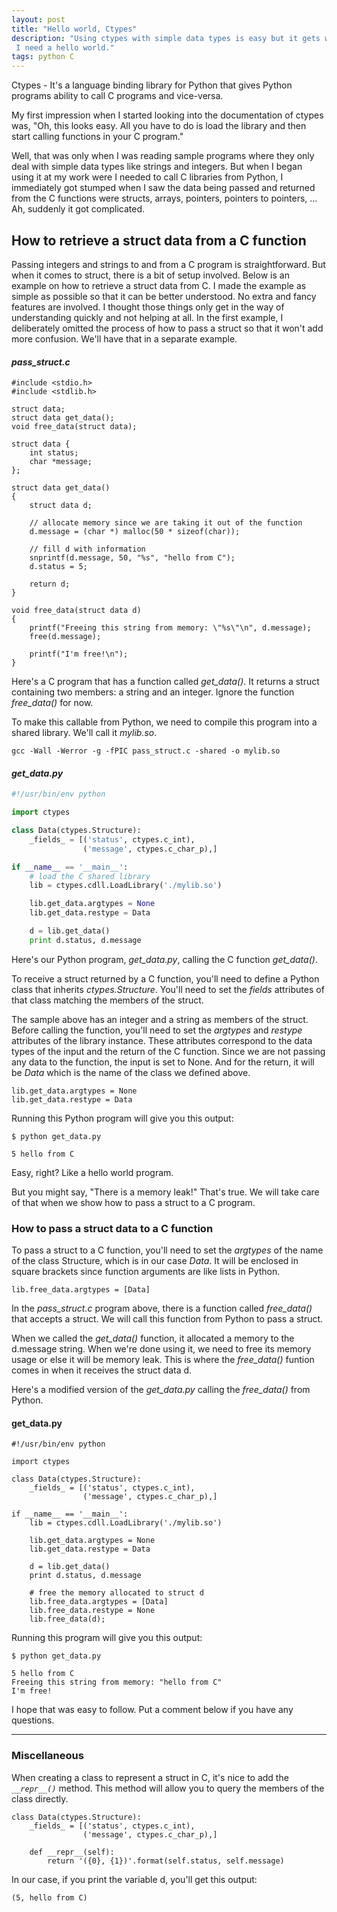 ```yaml
---
layout: post
title: "Hello world, Ctypes"
description: "Using ctypes with simple data types is easy but it gets weird and complicated for other types.
 I need a hello world."
tags: python C
---
```


Ctypes - It's a language binding library for Python that gives Python programs ability to call C programs and vice-versa.

My first impression when I started looking into the documentation of ctypes was, 
"Oh, this looks easy. All you have to do is load the library and then start calling functions in your C program." 

Well, that was only when I was reading sample programs where they only deal with simple data types like strings and integers.
But when I began using it at my work were I needed to call C libraries from Python, I immediately got stumped when I saw
the data being passed and returned from the C functions were structs, arrays, pointers, pointers to pointers, ... 
Ah, suddenly it got complicated.

## How to retrieve a struct data from a C function

Passing integers and strings to and from a C program is straightforward.
But when it comes to struct, there is a bit of setup involved. 
Below is an example on how to retrieve a struct data from C. 
I made the example as simple as possible so that it can be better understood. 
No extra and fancy features are involved. 
I thought those things only get in the way of understanding quickly and not helping at all.
In the first example, I deliberately omitted the process of how to pass a struct so that it won't add more confusion. We'll have that in a separate example.

#### *pass_struct.c*
```
#include <stdio.h>
#include <stdlib.h>

struct data;
struct data get_data();
void free_data(struct data);

struct data {
    int status;
    char *message;
};

struct data get_data()
{
    struct data d;

    // allocate memory since we are taking it out of the function
    d.message = (char *) malloc(50 * sizeof(char));

    // fill d with information
    snprintf(d.message, 50, "%s", "hello from C");
    d.status = 5;

    return d;
}

void free_data(struct data d)
{
    printf("Freeing this string from memory: \"%s\"\n", d.message);
    free(d.message);

    printf("I'm free!\n");
}
```

Here's a C program that has a function called *get_data()*. It returns a struct containing two members: a string and an integer.
Ignore the function *free_data()* for now.

To make this callable from Python, we need to compile this program into a shared library. We'll call it *mylib.so*.

```
gcc -Wall -Werror -g -fPIC pass_struct.c -shared -o mylib.so
```


#### *get_data.py*
```python
#!/usr/bin/env python

import ctypes

class Data(ctypes.Structure):
    _fields_ = [('status', ctypes.c_int),
                ('message', ctypes.c_char_p),]

if __name__ == '__main__':
    # load the C shared library
    lib = ctypes.cdll.LoadLibrary('./mylib.so')

    lib.get_data.argtypes = None
    lib.get_data.restype = Data

    d = lib.get_data()
    print d.status, d.message
```

Here's our Python program, *get_data.py*, calling the C function *get_data()*.

To receive a struct returned by a C function, you'll need to define a Python class that inherits *ctypes.Structure*.
You'll need to set the *_fields_* attributes of that class matching the members of the struct.

The sample above has an integer and a string
as members of the struct. Before calling the function, you'll need to set the *argtypes* and *restype* attributes of the library instance. These attributes correspond to the data types of the input and the return of the C function.
Since we are not passing any data to the function, the input is set to None. And for the return,
it will be *Data* which is the name of the class we defined above.

```
lib.get_data.argtypes = None
lib.get_data.restype = Data
```

Running this Python program will give you this output:
```
$ python get_data.py

5 hello from C
```

Easy, right? Like a hello world program.

But you might say, "There is a memory leak!" 
That's true. We will take care of that when we show how to pass a struct to a C program.

### How to pass a struct data to a C function

To pass a struct to a C function, you'll need to set the *argtypes* of the name of the class Structure,
which is in our case *Data*.
It will be enclosed in square brackets since function arguments are like lists in Python.

```
lib.free_data.argtypes = [Data]
```

In the *pass_struct.c* program above, there is a function called *free_data()* that accepts a struct.
We will call this function from Python to pass a struct.

When we called the *get_data()* function, it allocated a memory to the d.message string.
When we're done using it, we need to free its memory usage or else it will be memory leak.
This is where the *free_data()* funtion comes in when it receives the struct data d.

Here's a modified version of the *get_data.py* calling the *free_data()* from Python.

#### get_data.py
```
#!/usr/bin/env python

import ctypes

class Data(ctypes.Structure):
    _fields_ = [('status', ctypes.c_int),
                ('message', ctypes.c_char_p),]

if __name__ == '__main__':
    lib = ctypes.cdll.LoadLibrary('./mylib.so')

    lib.get_data.argtypes = None
    lib.get_data.restype = Data

    d = lib.get_data()
    print d.status, d.message

    # free the memory allocated to struct d
    lib.free_data.argtypes = [Data]
    lib.free_data.restype = None
    lib.free_data(d);
```

Running this program will give you this output:
```
$ python get_data.py

5 hello from C
Freeing this string from memory: "hello from C"
I'm free!
```

I hope that was easy to follow. Put a comment below if you have any questions.

---
### Miscellaneous
When creating a class to represent a struct in C, it's nice to add the *`__repr__()`* method. 
This method will allow you to query the members of the class directly.

```
class Data(ctypes.Structure):
    _fields_ = [('status', ctypes.c_int),
                ('message', ctypes.c_char_p),]

    def __repr__(self):
        return '({0}, {1})'.format(self.status, self.message)
```

In our case, if you print the variable d, you'll get this output:
```
(5, hello from C)
```


